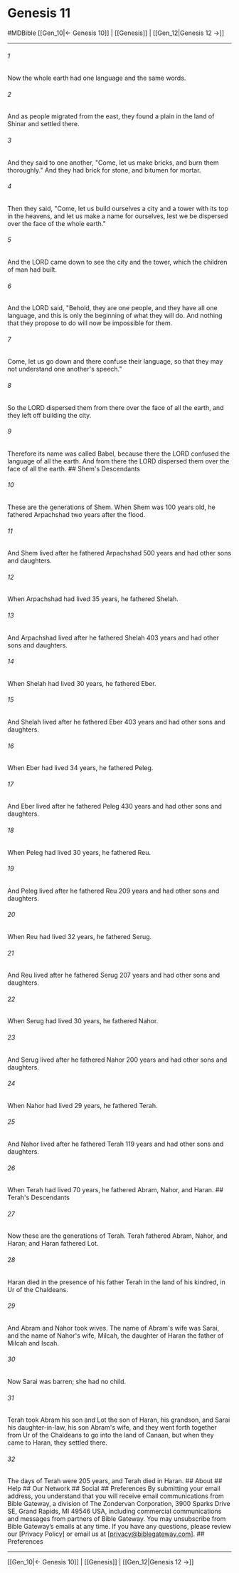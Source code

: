 # Genesis 11
#MDBible
[[Gen_10|← Genesis 10]] | [[Genesis]] | [[Gen_12|Genesis 12 →]]

***






###### 1 


Now the whole earth had one language and the same words. 





###### 2 


And as people migrated from the east, they found a plain in the land of Shinar and settled there. 





###### 3 


And they said to one another, "Come, let us make bricks, and burn them thoroughly." And they had brick for stone, and bitumen for mortar. 





###### 4 


Then they said, "Come, let us build ourselves a city and a tower with its top in the heavens, and let us make a name for ourselves, lest we be dispersed over the face of the whole earth." 





###### 5 


And the LORD came down to see the city and the tower, which the children of man had built. 





###### 6 


And the LORD said, "Behold, they are one people, and they have all one language, and this is only the beginning of what they will do. And nothing that they propose to do will now be impossible for them. 





###### 7 


Come, let us go down and there confuse their language, so that they may not understand one another's speech." 





###### 8 


So the LORD dispersed them from there over the face of all the earth, and they left off building the city. 





###### 9 


Therefore its name was called Babel, because there the LORD confused the language of all the earth. And from there the LORD dispersed them over the face of all the earth. ## Shem's Descendants 





###### 10 


These are the generations of Shem. When Shem was 100 years old, he fathered Arpachshad two years after the flood. 





###### 11 


And Shem lived after he fathered Arpachshad 500 years and had other sons and daughters. 





###### 12 


When Arpachshad had lived 35 years, he fathered Shelah. 





###### 13 


And Arpachshad lived after he fathered Shelah 403 years and had other sons and daughters. 





###### 14 


When Shelah had lived 30 years, he fathered Eber. 





###### 15 


And Shelah lived after he fathered Eber 403 years and had other sons and daughters. 





###### 16 


When Eber had lived 34 years, he fathered Peleg. 





###### 17 


And Eber lived after he fathered Peleg 430 years and had other sons and daughters. 





###### 18 


When Peleg had lived 30 years, he fathered Reu. 





###### 19 


And Peleg lived after he fathered Reu 209 years and had other sons and daughters. 





###### 20 


When Reu had lived 32 years, he fathered Serug. 





###### 21 


And Reu lived after he fathered Serug 207 years and had other sons and daughters. 





###### 22 


When Serug had lived 30 years, he fathered Nahor. 





###### 23 


And Serug lived after he fathered Nahor 200 years and had other sons and daughters. 





###### 24 


When Nahor had lived 29 years, he fathered Terah. 





###### 25 


And Nahor lived after he fathered Terah 119 years and had other sons and daughters. 





###### 26 


When Terah had lived 70 years, he fathered Abram, Nahor, and Haran. ## Terah's Descendants 





###### 27 


Now these are the generations of Terah. Terah fathered Abram, Nahor, and Haran; and Haran fathered Lot. 





###### 28 


Haran died in the presence of his father Terah in the land of his kindred, in Ur of the Chaldeans. 





###### 29 


And Abram and Nahor took wives. The name of Abram's wife was Sarai, and the name of Nahor's wife, Milcah, the daughter of Haran the father of Milcah and Iscah. 





###### 30 


Now Sarai was barren; she had no child. 





###### 31 


Terah took Abram his son and Lot the son of Haran, his grandson, and Sarai his daughter-in-law, his son Abram's wife, and they went forth together from Ur of the Chaldeans to go into the land of Canaan, but when they came to Haran, they settled there. 





###### 32 


The days of Terah were 205 years, and Terah died in Haran. ## About ## Help ## Our Network ## Social ## Preferences By submitting your email address, you understand that you will receive email communications from Bible Gateway, a division of The Zondervan Corporation, 3900 Sparks Drive SE, Grand Rapids, MI 49546 USA, including commercial communications and messages from partners of Bible Gateway. You may unsubscribe from Bible Gateway&rsquo;s emails at any time. If you have any questions, please review our [Privacy Policy] or email us at [privacy@biblegateway.com]. ## Preferences

***

[[Gen_10|← Genesis 10]] | [[Genesis]] | [[Gen_12|Genesis 12 →]]

